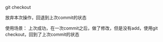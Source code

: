 git checkout

放弃本次操作，回退到上次commit的状态

使用场景： 上次成功，在一次commit之后，做了修改，但是没有add，使用git checkout，回到了上次commit的状态